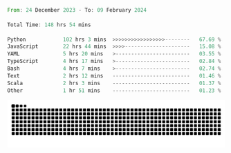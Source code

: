 <!--START_SECTION:waka-->

```rust
From: 24 December 2023 - To: 09 February 2024

Total Time: 148 hrs 54 mins

Python            102 hrs 3 mins  >>>>>>>>>>>>>>>>>--------   67.69 %
JavaScript        22 hrs 44 mins  >>>>---------------------   15.08 %
YAML              5 hrs 20 mins   >------------------------   03.55 %
TypeScript        4 hrs 17 mins   >------------------------   02.84 %
Bash              4 hrs 7 mins    >------------------------   02.74 %
Text              2 hrs 12 mins   -------------------------   01.46 %
Scala             2 hrs 3 mins    -------------------------   01.37 %
Other             1 hr 51 mins    -------------------------   01.23 %
```

<!--END_SECTION:waka-->


<picture>
  <source media="(prefers-color-scheme: dark)" srcset="https://raw.githubusercontent.com/jeerawut97/jeerawut97/output/github-contribution-grid-snake.svg">
  <img alt="github contribution grid snake animation" src="https://raw.githubusercontent.com/jeerawut97/jeerawut97/output/github-contribution-grid-snake.svg">
</picture>
